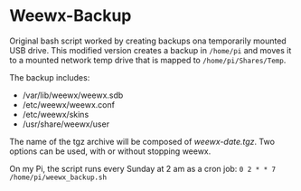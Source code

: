 # Weewx-Backup
Original bash script worked by creating backups ona temporarily mounted USB drive. This modified version creates a backup in `/home/pi` and moves it to a mounted network temp drive that is mapped to `/home/pi/Shares/Temp`.

The backup includes:
- /var/lib/weewx/weewx.sdb
- /etc/weewx/weewx.conf
- /etc/weewx/skins
- /usr/share/weewx/user

The name of the tgz archive will be composed of *weewx-date.tgz*.
Two options can be used, with or without stopping weewx.

On my Pi, the script runs every Sunday at 2 am as a cron job:
`0 2 * * 7 /home/pi/weewx_backup.sh`
